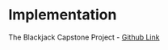 # Implementation

The Blackjack Capstone Project - [Github Link](https://github.com/grandeurkoe/100-days-of-code-the-complete-python-pro-bootcamp/tree/f8afdd5a0b8d6d03d49bb008ca39afae5e3644f3/day-011-the-blackjack-capstone-project/the-blackjack-capstone-project)